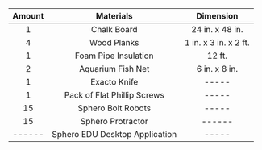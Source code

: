 | Amount | Materials | Dimension |
|    :----:   |    :----:   |    :----:   |
| 1 | Chalk Board | 24 in. x 48 in. |
| 4 | Wood Planks | 1 in. x 3 in. x 2 ft. |
| 1 | Foam Pipe Insulation | 12 ft. |
| 2 | Aquarium Fish Net | 6 in. x 8 in. |
| 1 | Exacto Knife | ----- |
| 1 | Pack of Flat Phillip Screws | ----- |
| 15 | Sphero Bolt Robots | ----- |
| 15 | Sphero Protractor | ------ |
| ------ | Sphero EDU Desktop Application | ----- |
